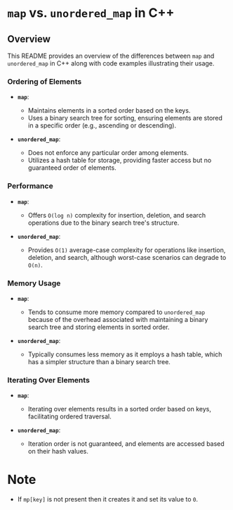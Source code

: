 # `map` vs. `unordered_map` in C++

## Overview

This README provides an overview of the differences between `map` and `unordered_map` in C++ along with code examples illustrating their usage.

### Ordering of Elements

- **`map`**:
  - Maintains elements in a sorted order based on the keys.
  - Uses a binary search tree for sorting, ensuring elements are stored in a specific order (e.g., ascending or descending).

- **`unordered_map`**:
  - Does not enforce any particular order among elements.
  - Utilizes a hash table for storage, providing faster access but no guaranteed order of elements.

### Performance

- **`map`**:
  - Offers `O(log n)` complexity for insertion, deletion, and search operations due to the binary search tree's structure.
  
- **`unordered_map`**:
  - Provides `O(1)` average-case complexity for operations like insertion, deletion, and search, although worst-case scenarios can degrade to `O(n)`.

### Memory Usage

- **`map`**:
  - Tends to consume more memory compared to `unordered_map` because of the overhead associated with maintaining a binary search tree and storing elements in sorted order.
  
- **`unordered_map`**:
  - Typically consumes less memory as it employs a hash table, which has a simpler structure than a binary search tree.

### Iterating Over Elements

- **`map`**:
  - Iterating over elements results in a sorted order based on keys, facilitating ordered traversal.
  
- **`unordered_map`**:
  - Iteration order is not guaranteed, and elements are accessed based on their hash values.

# Note
- If `mp[key]` is not present then it creates it and set its value to `0`.

